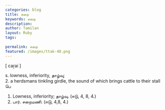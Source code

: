 ```yaml
---
categories: blog
title: சறை
keywords: சறை
description: 
author: Tamilan
layout: Ruby
tags: 
 
permalink: சறை
featured: /images/ttak-48.png
---
```

  
[ caṟai ]  
  
s. lowness, inferiority, தாழ்வு;  
2. a herdsmans tinkling girdle, the sound of which brings cattle to their stall  
பெ  
1. Lowness, inferiority; தாழ்வு. (ஈடு, 4, 8, 4.)  
2. பார். சறைமணி. (ஈடு, 4,8, 4.)
